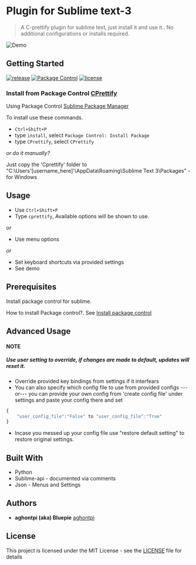# Plugin for Sublime text-3

>A C-prettify plugin for sublime text, just install it and use it.. No additional configurations or installs required.

![Demo](https://public-folder-0000.firebaseapp.com/img/demo.gif)

## Getting Started

[![release][badge]][release link] [![Package Control][downloads badge]][package link] [![license][license-badge]][license file]


### Install from Package Control [CPrettify](https://packagecontrol.io/packages/CPrettify)

Using Package Control [Sublime Package Manager](http://wbond.net/sublime_packages/package_control)

[package link]: https://packagecontrol.io/packages/CPrettify
[downloads badge]: https://packagecontrol.herokuapp.com/downloads/CPrettify.svg?style=flat
[license-badge]: https://img.shields.io/github/license/aghontpi/CPrettify-Sublime-text-3
[license file]: https://github.com/aghontpi/CPrettify-Sublime-text-3/blob/master/LICENSE
[badge]: https://img.shields.io/github/v/release/aghontpi/CPrettify-Sublime-text-3?label=latest%20release
[release link]: https://github.com/aghontpi/CPrettify-Sublime-text-3/releases

To install use these commands.

* `Ctrl+Shift+P`
* type `install`, select `Package Control: Install Package`
* type `CPrettify`, select `CPrettify`


_or do it manually?_

Just copy the 'Cprettify' folder to  "C:\Users\'[username_here]'\AppData\Roaming\Sublime Text 3\Packages\" -for Windows 

## Usage

* Use  `Ctrl+Shift+P`
* Type `cprettify`, Available options will be shown to use.

_or_

* Use menu options

_or_

* Set keyboard shortcuts via provided settings
* See demo

## Prerequisites

Install package control for sublime.

How to install Package control?. See [Install package control](https://packagecontrol.io/installation)

## Advanced Usage

#### NOTE
##### _Use user setting to override, if changes are made to default, updates will reset it._

* Override provided key bindings from settings if it interfears
* You can also specify which config file to use from provided configs
---or---
you can provide your own config from 'create config file' under settings
and paste your config there and set 
```js
{
	"user_config_file":"False" to "user_config_file":"True"
}
```
* Incase you messed up your config file use "restore default setting" to restore original settings.


## Built With

* Python 
* Sublime-api - documented via comments
* Json - Menus and Settings

## Authors

* **aghontpi (aka) Bluepie** [aghontpi](https://github.com/aghontpi) 

## License

This project is licensed under the MIT License - see the [LICENSE](LICENSE) file for details
